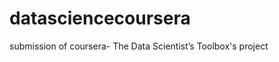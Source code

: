 datasciencecoursera
===================

submission of coursera- The Data Scientist’s Toolbox's project

